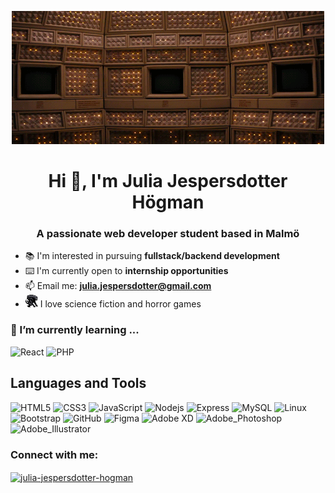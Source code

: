 <p align="center">
  <img src="https://github.com/juliajespersdotter/juliajespersdotter/blob/main/mother.gif" alt="animated" />
</p>


<h1 align="center">Hi 👋, I'm Julia Jespersdotter Högman </h1>
<h3 align="center"> A passionate web developer student based in Malmö</h3>

- 📚 I'm interested in pursuing **fullstack/backend development**
- ⌨️ I'm currently open to **internship opportunities**
- 📫 Email me: **julia.jespersdotter@gmail.com**
- <img src="https://github.com/juliajespersdotter/juliajespersdotter/blob/main/xenomorph.gif" alt="animated" width=20px> I love science fiction and horror games 

<h3 align="left">🌱 I’m currently learning ...</h3>

![React](https://img.shields.io/badge/React-20232A?style=for-the-badge&logo=react&logoColor=61DAFB)
![PHP](	https://img.shields.io/badge/PHP-35495E?style=for-the-badge&logo=php)


## Languages and Tools
![HTML5](https://img.shields.io/badge/-HTML5-1d1f21?style=for-the-badge&logo=html5&logoColor=E34F26)
![CSS3](https://img.shields.io/badge/-CSS3-1d1f21?style=for-the-badge&logo=css3&logoColor=1572B6)
![JavaScript](https://img.shields.io/badge/-JavaScript-1d1f21?style=for-the-badge&logo=javascript)
![Nodejs](https://img.shields.io/badge/-Nodejs-1d1f21?style=for-the-badge&logo=node.js)
![Express](https://img.shields.io/badge/-Express-1d1f21?style=for-the-badge&logo=express)
![MySQL](https://img.shields.io/badge/-MySQL-1d1f21?style=for-the-badge&logo=mysql)
![Linux](https://img.shields.io/badge/-Linux-1d1f21?style=for-the-badge&logo=linux)
![Bootstrap](https://img.shields.io/badge/-Bootstrap-1d1f21?style=for-the-badge&logo=bootstrap&logoColor=563D7C)
![GitHub](https://img.shields.io/badge/-GitHub-1d1f21?style=for-the-badge&logo=github)
![Figma](https://img.shields.io/badge/-Figma-1d1f21?style=for-the-badge&logo=figma)
![Adobe XD](https://img.shields.io/badge/-Adobe_XD-1d1f21?style=for-the-badge&logo=adobexd)
![Adobe_Photoshop](https://img.shields.io/badge/-Adobe_Photoshop-1d1f21?style=for-the-badge&logo=adobephotoshop)
![Adobe_Illustrator](https://img.shields.io/badge/-Adobe_Illustrator-1d1f21?style=for-the-badge&logo=adobeillustrator)

<h3 align="left">Connect with me:</h3>
<p align="left">
<a href="https://linkedin.com/in/julia-jespersdotter-hogman" target="blank"><img align="center" src="https://raw.githubusercontent.com/rahuldkjain/github-profile-readme-generator/master/src/images/icons/Social/linked-in-alt.svg" alt="julia-jespersdotter-hogman" height="30" width="40" /></a>
</p>

